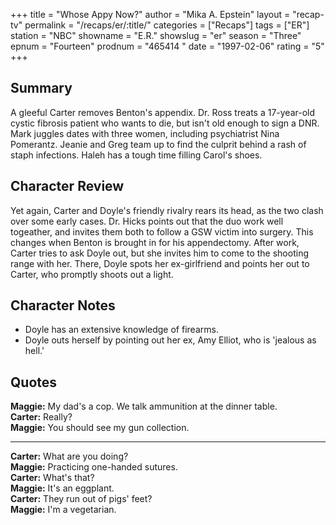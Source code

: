 +++
title = "Whose Appy Now?"
author = "Mika A. Epstein"
layout = "recap-tv"
permalink = "/recaps/er/:title/"
categories = ["Recaps"]
tags = ["ER"]
station = "NBC"
showname = "E.R."
showslug = "er"
season = "Three"
epnum = "Fourteen"
prodnum = "465414  "
date = "1997-02-06"
rating = "5"
+++

## Summary  
  
A gleeful Carter removes Benton's appendix. Dr. Ross treats a 17-year-old cystic fibrosis patient who wants to die, but isn't old enough to sign a DNR. Mark juggles dates with three women, including psychiatrist Nina Pomerantz. Jeanie and Greg team up to find the culprit behind a rash of staph infections. Haleh has a tough time filling Carol's shoes.

## Character Review  
  
Yet again, Carter and Doyle's friendly rivalry rears its head, as the two clash over some early cases. Dr. Hicks points out that the duo work well togeather, and invites them both to follow a GSW victim into surgery. This changes when Benton is brought in for his appendectomy. After work, Carter tries to ask Doyle out, but she invites him to come to the shooting range with her. There, Doyle spots her ex-girlfriend and points her out to Carter, who promptly shoots out a light.

## Character Notes  
  
* Doyle has an extensive knowledge of firearms.  
* Doyle outs herself by pointing out her ex, Amy Elliot, who is 'jealous as hell.'

## Quotes  
  
**Maggie:** My dad's a cop. We talk ammunition at the dinner table.  
**Carter:** Really?  
**Maggie:** You should see my gun collection.  

<hr>

**Carter:** What are you doing?  
**Maggie:** Practicing one-handed sutures.  
**Carter:** What's that?  
**Maggie:** It's an eggplant.  
**Carter:** They run out of pigs' feet?  
**Maggie:** I'm a vegetarian.